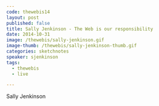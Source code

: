 ```yaml
---
code: thewebis14
layout: post
published: false
title: Sally Jenkinson - The Web is our responsibility
date: 2014-10-31
image: /thewebis/sally-jenkinson.gif
image-thumb: /thewebis/sally-jenkinson-thumb.gif
categories: sketchnotes
speaker: sjenkinson
tags:
  - thewebis
  - live

---
```


Sally Jenkinson

